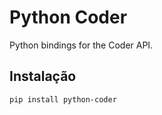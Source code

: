 # Python Coder

Python bindings for the Coder API.

## Instalação

```sh
pip install python-coder
```